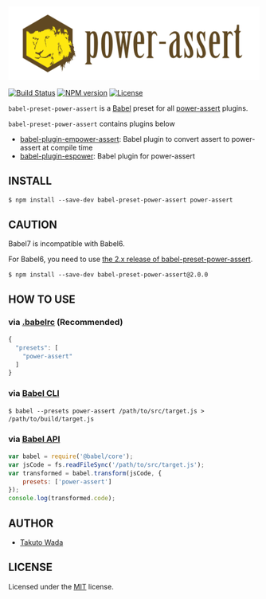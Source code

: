 [![power-assert][power-assert-banner]][power-assert-url]

[![Build Status][travis-image]][travis-url]
[![NPM version][npm-image]][npm-url]
[![License][license-image]][license-url]


`babel-preset-power-assert` is a [Babel](https://babeljs.io/) preset for all [power-assert](https://github.com/power-assert-js/power-assert) plugins.


`babel-preset-power-assert` contains plugins below

- [babel-plugin-empower-assert](https://github.com/power-assert-js/babel-plugin-empower-assert): Babel plugin to convert assert to power-assert at compile time
- [babel-plugin-espower](https://github.com/power-assert-js/babel-plugin-espower): Babel plugin for power-assert


INSTALL
---------------------------------------

```
$ npm install --save-dev babel-preset-power-assert power-assert
```


CAUTION
---------------------------------------

Babel7 is incompatible with Babel6.

For Babel6, you need to use [the 2.x release of babel-preset-power-assert](https://github.com/power-assert-js/babel-preset-power-assert/tree/v2.0.0).

```
$ npm install --save-dev babel-preset-power-assert@2.0.0
```


HOW TO USE
---------------------------------------

### via [.babelrc](http://babeljs.io/docs/usage/babelrc/) (Recommended)

```javascript
{
  "presets": [
    "power-assert"
  ]
}
```

### via [Babel CLI](http://babeljs.io/docs/usage/cli/)

```
$ babel --presets power-assert /path/to/src/target.js > /path/to/build/target.js
```

### via [Babel API](http://babeljs.io/docs/usage/api/)

```javascript
var babel = require('@babel/core');
var jsCode = fs.readFileSync('/path/to/src/target.js');
var transformed = babel.transform(jsCode, {
    presets: ['power-assert']
});
console.log(transformed.code);
```


AUTHOR
---------------------------------------
* [Takuto Wada](https://github.com/twada)


LICENSE
---------------------------------------
Licensed under the [MIT](https://github.com/power-assert-js/babel-preset-power-assert/blob/master/LICENSE) license.


[power-assert-url]: https://github.com/power-assert-js/power-assert
[power-assert-banner]: https://raw.githubusercontent.com/power-assert-js/power-assert-js-logo/master/banner/banner-official-fullcolor.png

[travis-url]: https://travis-ci.org/power-assert-js/babel-preset-power-assert
[travis-image]: https://secure.travis-ci.org/power-assert-js/babel-preset-power-assert.svg?branch=master

[npm-url]: https://npmjs.org/package/babel-preset-power-assert
[npm-image]: https://badge.fury.io/js/babel-preset-power-assert.svg

[license-url]: https://github.com/power-assert-js/babel-preset-power-assert/blob/master/LICENSE
[license-image]: https://img.shields.io/badge/license-MIT-brightgreen.svg
